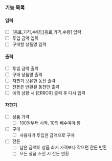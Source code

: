 ### 기능 목록

#### 입력

- [ ] [음료,가격,수량];[음료,가격,수량] 입력
- [ ] 투입 금액 입력
- [ ] 구매할 상품명 입력

#### 출력

- [ ] 투입 금액 출력
- [ ] 구매 상품명 출력
- [ ] 자판기 보유한 동전 출력
- [ ] 잔돈은 반환된 동전만 출력
- [ ] 예외 상황 시 [ERROR] 출력 후 다시 입력

#### 자판기

- [ ] 상품 가격
    - [ ] 100원부터 시작, 10의 배수여야 함
- [ ] 구매
    - [ ] 사용자가 투입한 금액으로 구매
- [ ] 잔돈
    - [ ] 남은 금액이 상품 최저 가격보다 작으면 잔돈 반환
    - [ ] 모든 상품 소진 시 잔돈 반환
